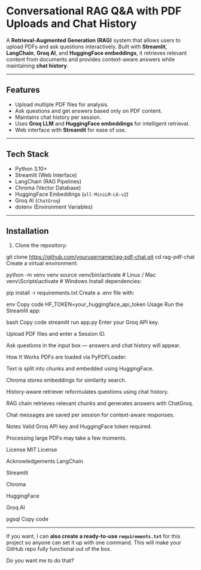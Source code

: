 # Conversational RAG Q&A with PDF Uploads and Chat History

A **Retrieval-Augmented Generation (RAG)** system that allows users to upload PDFs and ask questions interactively. Built with **Streamlit**, **LangChain**, **Groq AI**, and **HuggingFace embeddings**, it retrieves relevant content from documents and provides context-aware answers while maintaining **chat history**.

---

## Features

- Upload multiple PDF files for analysis.  
- Ask questions and get answers based only on PDF content.  
- Maintains chat history per session.  
- Uses **Groq LLM** and **HuggingFace embeddings** for intelligent retrieval.  
- Web interface with **Streamlit** for ease of use.

---

## Tech Stack

- Python 3.10+  
- Streamlit (Web Interface)  
- LangChain (RAG Pipelines)  
- Chroma (Vector Database)  
- HuggingFace Embeddings (`all-MiniLM-L6-v2`)  
- Groq AI (`ChatGroq`)  
- dotenv (Environment Variables)

---

## Installation

1. Clone the repository:  

git clone https://github.com/yourusername/rag-pdf-chat.git
cd rag-pdf-chat
Create a virtual environment:


python -m venv venv
source venv/bin/activate   # Linux / Mac
venv\Scripts\activate      # Windows
Install dependencies:

pip install -r requirements.txt
Create a .env file with:

env
Copy code
HF_TOKEN=your_huggingface_api_token
Usage
Run the Streamlit app:

bash
Copy code
streamlit run app.py
Enter your Groq API key.

Upload PDF files and enter a Session ID.

Ask questions in the input box — answers and chat history will appear.

How It Works
PDFs are loaded via PyPDFLoader.

Text is split into chunks and embedded using HuggingFace.

Chroma stores embeddings for similarity search.

History-aware retriever reformulates questions using chat history.

RAG chain retrieves relevant chunks and generates answers with ChatGroq.

Chat messages are saved per session for context-aware responses.

Notes
Valid Groq API key and HuggingFace token required.

Processing large PDFs may take a few moments.

License
MIT License

Acknowledgements
LangChain

Streamlit

Chroma

HuggingFace

Groq AI

pgsql
Copy code

---

If you want, I can **also create a ready-to-use `requirements.txt`** for this project so anyone can set it up with one command. This will make your GitHub repo fully functional out of the box.  

Do you want me to do that?
